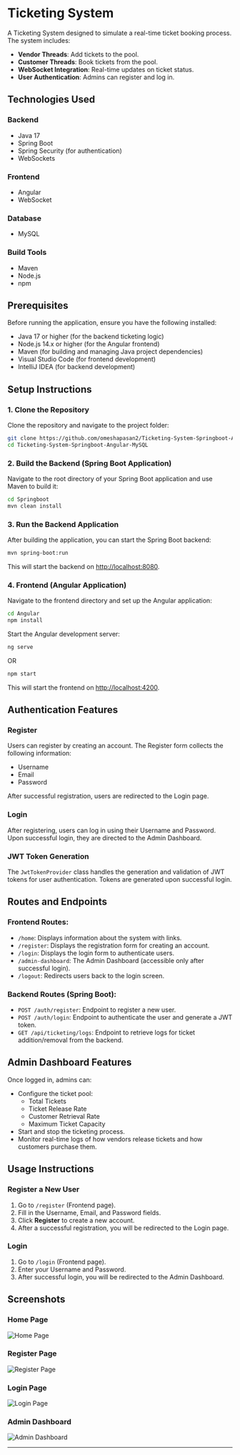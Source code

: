 # Ticketing System

A Ticketing System designed to simulate a real-time ticket booking process. The system includes:

- **Vendor Threads**: Add tickets to the pool.
- **Customer Threads**: Book tickets from the pool.
- **WebSocket Integration**: Real-time updates on ticket status.
- **User Authentication**: Admins can register and log in.

## Technologies Used

### Backend
- Java 17
- Spring Boot
- Spring Security (for authentication)
- WebSockets

### Frontend
- Angular
- WebSocket

### Database
- MySQL

### Build Tools
- Maven
- Node.js
- npm

## Prerequisites
Before running the application, ensure you have the following installed:
- Java 17 or higher (for the backend ticketing logic)
- Node.js 14.x or higher (for the Angular frontend)
- Maven (for building and managing Java project dependencies)
- Visual Studio Code (for frontend development)
- IntelliJ IDEA (for backend development)

## Setup Instructions

### 1. Clone the Repository
Clone the repository and navigate to the project folder:

```bash
git clone https://github.com/omeshapasan2/Ticketing-System-Springboot-Angular-MySQL.git
cd Ticketing-System-Springboot-Angular-MySQL
```

### 2. Build the Backend (Spring Boot Application)
Navigate to the root directory of your Spring Boot application and use Maven to build it:

```bash
cd Springboot
mvn clean install
```

### 3. Run the Backend Application
After building the application, you can start the Spring Boot backend:

```bash
mvn spring-boot:run
```
This will start the backend on [http://localhost:8080](http://localhost:8080).

### 4. Frontend (Angular Application)
Navigate to the frontend directory and set up the Angular application:

```bash
cd Angular
npm install
```

Start the Angular development server:

```bash
ng serve
```
OR

```bash
npm start
```
This will start the frontend on [http://localhost:4200](http://localhost:4200).

## Authentication Features

### Register
Users can register by creating an account. The Register form collects the following information:
- Username
- Email
- Password

After successful registration, users are redirected to the Login page.

### Login
After registering, users can log in using their Username and Password. Upon successful login, they are directed to the Admin Dashboard.

### JWT Token Generation
The `JwtTokenProvider` class handles the generation and validation of JWT tokens for user authentication. Tokens are generated upon successful login.

## Routes and Endpoints

### Frontend Routes:
- `/home`: Displays information about the system with links.
- `/register`: Displays the registration form for creating an account.
- `/login`: Displays the login form to authenticate users.
- `/admin-dashboard`: The Admin Dashboard (accessible only after successful login).
- `/logout`: Redirects users back to the login screen.

### Backend Routes (Spring Boot):
- `POST /auth/register`: Endpoint to register a new user.
- `POST /auth/login`: Endpoint to authenticate the user and generate a JWT token.
- `GET /api/ticketing/logs`: Endpoint to retrieve logs for ticket addition/removal from the backend.

## Admin Dashboard Features
Once logged in, admins can:

- Configure the ticket pool:
  - Total Tickets
  - Ticket Release Rate
  - Customer Retrieval Rate
  - Maximum Ticket Capacity
- Start and stop the ticketing process.
- Monitor real-time logs of how vendors release tickets and how customers purchase them.

## Usage Instructions

### Register a New User
1. Go to `/register` (Frontend page).
2. Fill in the Username, Email, and Password fields.
3. Click **Register** to create a new account.
4. After a successful registration, you will be redirected to the Login page.

### Login
1. Go to `/login` (Frontend page).
2. Enter your Username and Password.
3. After successful login, you will be redirected to the Admin Dashboard.

## Screenshots

### Home Page
![Home Page](images/home-page.png)

### Register Page
![Register Page](images/register-page.png)

### Login Page
![Login Page](images/login-page.png)

### Admin Dashboard
![Admin Dashboard](images/dashboard-page.png)

---